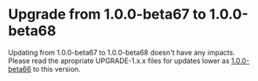# Upgrade from 1.0.0-beta67 to 1.0.0-beta68

Updating from 1.0.0-beta67 to 1.0.0-beta68 doesn't have any impacts. Please read the apropriate UPGRADE-1.x.x files for updates lower as [1.0.0-beta66](UPGRADE-1.0.0-beta66.md) to this version.